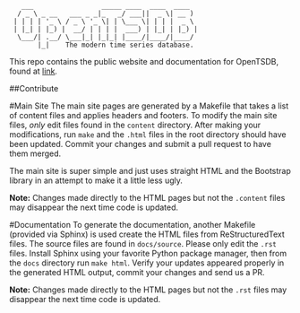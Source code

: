        ___                 _____ ____  ____  ____
      / _ \ _ __   ___ _ _|_   _/ ___||  _ \| __ )
     | | | | '_ \ / _ \ '_ \| | \___ \| | | |  _ \
     | |_| | |_) |  __/ | | | |  ___) | |_| | |_) |
      \___/| .__/ \___|_| |_|_| |____/|____/|____/
           |_|    The modern time series database.

This repo contains the public website and documentation
for OpenTSDB, found at [link](http://opentsdb.net "http://opentsdb.net").

##Contribute

#Main Site
The main site pages are generated by a Makefile that takes a list of 
content files and applies headers and footers. To modify the main site
files, *only* edit files found in the `content` directory. After making
your modifications, run `make` and the `.html` files in the root directory
should have been updated. Commit your changes and submit a pull request
to have them merged.

The main site is super simple and just uses straight HTML and the
Bootstrap library in an attempt to make it a little less ugly.

**Note:** Changes made directly to the HTML pages but not the `.content`
files may disappear the next time code is updated.

#Documentation
To generate the documentation, another Makefile (provided via Sphinx) is
used create the HTML files from ReStructuredText files. The source files
are found in `docs/source`. Please only edit the `.rst` files. Install
Sphinx using your favorite Python package manager, then from the `docs` 
directory run `make html`. Verify your updates appeared properly in the 
generated HTML output, commit your changes and send us a PR.

**Note:** Changes made directly to the HTML pages but not the `.rst`
files may disappear the next time code is updated.